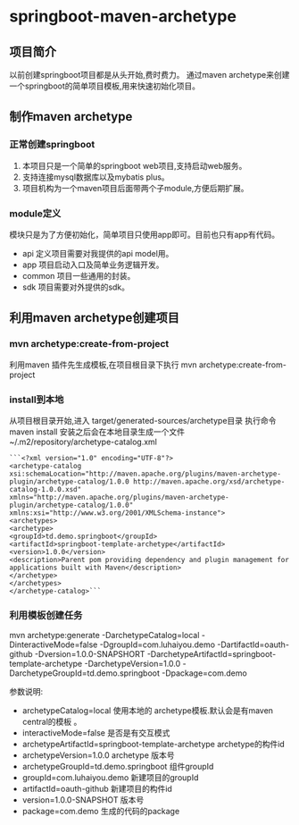 # springboot-maven-archetype
## 项目简介
  以前创建springboot项目都是从头开始,费时费力。 通过maven archetype来创建一个springboot的简单项目模板,用来快速初始化项目。
## 制作maven archetype
### 正常创建springboot
  1. 本项目只是一个简单的springboot web项目,支持启动web服务。
  2. 支持连接mysql数据库以及mybatis plus。
  3. 项目机构为一个maven项目后面带两个子module,方便后期扩展。
### module定义
  模块只是为了方便初始化，简单项目只使用app即可。目前也只有app有代码。
  - api 定义项目需要对我提供的api model用。
  - app 项目启动入口及简单业务逻辑开发。
  - common 项目一些通用的封装。
  - sdk 项目需要对外提供的sdk。
## 利用maven archetype创建项目
### mvn archetype:create-from-project
  利用maven 插件先生成模板,在项目根目录下执行 mvn archetype:create-from-project
### install到本地
  从项目根目录开始,进入 target/generated-sources/archetype目录 执行命令 maven install
  安装之后会在本地目录生成一个文件  ~/.m2/repository/archetype-catalog.xml
<p/>

    ```<?xml version="1.0" encoding="UTF-8"?>
    <archetype-catalog xsi:schemaLocation="http://maven.apache.org/plugins/maven-archetype-plugin/archetype-catalog/1.0.0 http://maven.apache.org/xsd/archetype-catalog-1.0.0.xsd"
    xmlns="http://maven.apache.org/plugins/maven-archetype-plugin/archetype-catalog/1.0.0"
    xmlns:xsi="http://www.w3.org/2001/XMLSchema-instance">
    <archetypes>
    <archetype>
    <groupId>td.demo.springboot</groupId>
    <artifactId>springboot-template-archetype</artifactId>
    <version>1.0.0</version>
    <description>Parent pom providing dependency and plugin management for applications built with Maven</description>
    </archetype>
    </archetypes>
    </archetype-catalog>```

### 利用模板创建任务
mvn archetype:generate -DarchetypeCatalog=local  -DinteractiveMode=false  -DgroupId=com.luhaiyou.demo -DartifactId=oauth-github -Dversion=1.0.0-SNAPSHORT -DarchetypeArtifactId=springboot-template-archetype -DarchetypeVersion=1.0.0 -DarchetypeGroupId=td.demo.springboot -Dpackage=com.demo  
<p/>
参数说明:

   - archetypeCatalog=local 使用本地的 archetype模板.默认会是有maven central的模板 。
   - interactiveMode=false 是否是有交互模式
   - archetypeArtifactId=springboot-template-archetype archetype的构件id
   - archetypeVersion=1.0.0 archetype 版本号
   - archetypeGroupId=td.demo.springboot 组件groupId
   - groupId=com.luhaiyou.demo 新建项目的groupId
   - artifactId=oauth-github 新建项目的构件id
   - version=1.0.0-SNAPSHOT  版本号
   - package=com.demo  生成的代码的package 
